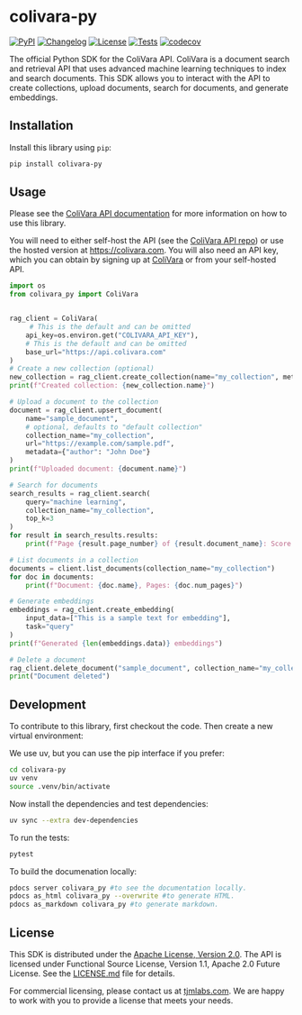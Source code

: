 # colivara-py

[![PyPI](https://img.shields.io/pypi/v/colivara-py.svg)](https://pypi.org/project/colivara-py/)
[![Changelog](https://img.shields.io/github/v/release/tjmlabs/colivara-py?include_prereleases&label=changelog)](https://github.com/tjmlabs/colivara-py/releases)
[![License](https://img.shields.io/badge/license-Apache%202.0-blue.svg)](https://github.com/tjmlabs/colivara-py/blob/main/LICENSE)
[![Tests](https://github.com/tjmlabs/colivara-py/actions/workflows/test.yml/badge.svg)](https://github.com/tjmlabs/colivara-py/actions/workflows/test.yml) [![codecov](https://codecov.io/gh/tjmlabs/ColiVara/branch/main/graph/badge.svg)](https://codecov.io/gh/tjmlabs/ColiVara)

The official Python SDK for the ColiVara API. ColiVara is a document search and retrieval API that uses advanced machine learning techniques to index and search documents. This SDK allows you to interact with the API to create collections, upload documents, search for documents, and generate embeddings.

## Installation

Install this library using `pip`:
```bash
pip install colivara-py
```
## Usage

Please see the [ColiVara API documentation](https://docs.colivara.com) for more information on how to use this library.

You will need to either self-host the API (see the [ColiVara API repo](https://github.com/tjmlabs/ColiVara)) or use the hosted version at https://colivara.com. You will also need an API key, which you can obtain by signing up at [ColiVara](https://colivara.com) or from your self-hosted API.

```python
import os
from colivara_py import ColiVara


rag_client = ColiVara(
     # This is the default and can be omitted
    api_key=os.environ.get("COLIVARA_API_KEY"),
    # This is the default and can be omitted
    base_url="https://api.colivara.com"
)
# Create a new collection (optional)
new_collection = rag_client.create_collection(name="my_collection", metadata={"description": "A sample collection"})
print(f"Created collection: {new_collection.name}")

# Upload a document to the collection
document = rag_client.upsert_document(
    name="sample_document",
    # optional, defaults to "default collection"
    collection_name="my_collection", 
    url="https://example.com/sample.pdf",
    metadata={"author": "John Doe"}
)
print(f"Uploaded document: {document.name}")

# Search for documents
search_results = rag_client.search(
    query="machine learning",
    collection_name="my_collection",
    top_k=3
)
for result in search_results.results:
    print(f"Page {result.page_number} of {result.document_name}: Score {result.normalized_score}")

# List documents in a collection
documents = client.list_documents(collection_name="my_collection")
for doc in documents:
    print(f"Document: {doc.name}, Pages: {doc.num_pages}")

# Generate embeddings
embeddings = rag_client.create_embedding(
    input_data=["This is a sample text for embedding"],
    task="query"
)
print(f"Generated {len(embeddings.data)} embeddings")

# Delete a document
rag_client.delete_document("sample_document", collection_name="my_collection")
print("Document deleted")
```

## Development

To contribute to this library, first checkout the code. Then create a new virtual environment:

We use uv, but you can use the pip interface if you prefer:

```bash
cd colivara-py
uv venv
source .venv/bin/activate
```
Now install the dependencies and test dependencies:
```bash
uv sync --extra dev-dependencies
```
To run the tests:
```bash
pytest
```

To build the documenation locally:
```bash
pdocs server colivara_py #to see the documentation locally.  
pdocs as_html colivara_py --overwrite #to generate HTML.
pdocs as_markdown colivara_py #to generate markdown.
```

## License
This SDK is distributed under the [Apache License, Version 2.0](https://www.apache.org/licenses/LICENSE-2.0). The API is licensed under Functional Source License, Version 1.1, Apache 2.0 Future License. See the [LICENSE.md](LICENSE.md) file for details.

For commercial licensing, please contact us at [tjmlabs.com](https://tjmlabs.com). We are happy to work with you to provide a license that meets your needs.